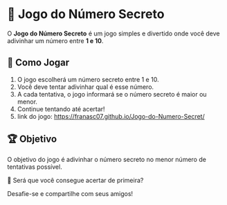 # 🎲 Jogo do Número Secreto

O **Jogo do Número Secreto** é um jogo simples e divertido onde você deve adivinhar um número entre **1 e 10**.  

## 🚀 Como Jogar

1. O jogo escolherá um número secreto entre 1 e 10.  
2. Você deve tentar adivinhar qual é esse número.  
3. A cada tentativa, o jogo informará se o número secreto é maior ou menor.  
4. Continue tentando até acertar!
5. link do jogo: https://franasc07.github.io/Jogo-do-Numero-Secret/

## 🏆 Objetivo  

O objetivo do jogo é adivinhar o número secreto no menor número de tentativas possível.  

🔢 Será que você consegue acertar de primeira?  

Desafie-se e compartilhe com seus amigos!  
